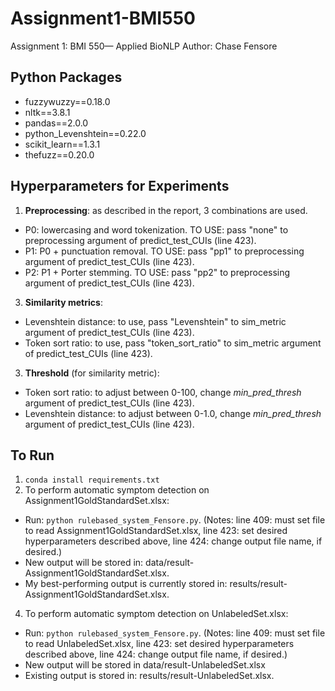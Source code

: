 # Assignment1-BMI550
Assignment 1: BMI 550— Applied BioNLP
Author: Chase Fensore

## Python Packages
- fuzzywuzzy==0.18.0
- nltk==3.8.1
- pandas==2.0.0
- python_Levenshtein==0.22.0
- scikit_learn==1.3.1
- thefuzz==0.20.0

## Hyperparameters for Experiments
1. **Preprocessing**: as described in the report, 3 combinations are used. 
- P0: lowercasing and word tokenization. TO USE: pass "none" to preprocessing argument of predict_test_CUIs (line 423).
- P1: P0 + punctuation removal. TO USE: pass "pp1" to preprocessing argument of predict_test_CUIs (line 423).
- P2: P1 + Porter stemming. TO USE: pass "pp2" to preprocessing argument of predict_test_CUIs (line 423).
3. **Similarity metrics**:
- Levenshtein distance: to use, pass "Levenshtein" to sim_metric argument of predict_test_CUIs (line 423).
- Token sort ratio: to use, pass "token_sort_ratio" to sim_metric argument of predict_test_CUIs (line 423).
3. **Threshold** (for similarity metric):
- Token sort ratio: to adjust between 0-100, change _min_pred_thresh_ argument of predict_test_CUIs (line 423).
- Levenshtein distance: to adjust between 0-1.0, change _min_pred_thresh_ argument of predict_test_CUIs (line 423).


## To Run
1. ```conda install requirements.txt```
2. To perform automatic symptom detection on Assignment1GoldStandardSet.xlsx:
- Run: ```python rulebased_system_Fensore.py```. (Notes: line 409: must set file to read Assignment1GoldStandardSet.xlsx, line 423: set desired hyperparameters described above, line 424: change output file name, if desired.)
- New output will be stored in: data/result-Assignment1GoldStandardSet.xlsx.
- My best-performing output is currently stored in: results/result-Assignment1GoldStandardSet.xlsx.
4. To perform automatic symptom detection on UnlabeledSet.xlsx:
- Run: ```python rulebased_system_Fensore.py```. (Notes: line 409: must set file to read UnlabeledSet.xlsx, line 423: set desired hyperparameters described above, line 424: change output file name, if desired.)
- New output will be stored in data/result-UnlabeledSet.xlsx
- Existing output is stored in: results/result-UnlabeledSet.xlsx.
